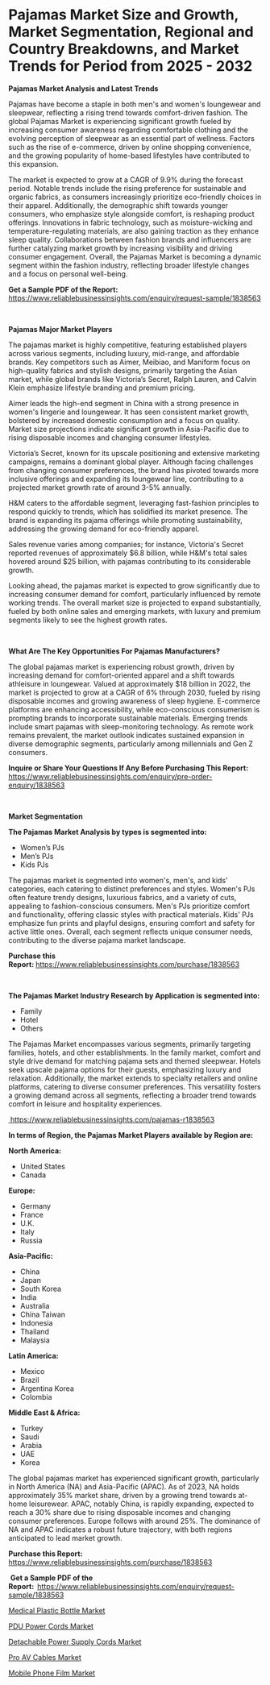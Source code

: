 <p><h1>Pajamas Market Size and Growth, Market Segmentation, Regional and Country Breakdowns, and Market Trends for Period from 2025 -  2032</h1></p><p><strong>Pajamas Market Analysis and Latest Trends</strong></p>
<p><p>Pajamas have become a staple in both men's and women's loungewear and sleepwear, reflecting a rising trend towards comfort-driven fashion. The global Pajamas Market is experiencing significant growth fueled by increasing consumer awareness regarding comfortable clothing and the evolving perception of sleepwear as an essential part of wellness. Factors such as the rise of e-commerce, driven by online shopping convenience, and the growing popularity of home-based lifestyles have contributed to this expansion.</p><p>The market is expected to grow at a CAGR of 9.9% during the forecast period. Notable trends include the rising preference for sustainable and organic fabrics, as consumers increasingly prioritize eco-friendly choices in their apparel. Additionally, the demographic shift towards younger consumers, who emphasize style alongside comfort, is reshaping product offerings. Innovations in fabric technology, such as moisture-wicking and temperature-regulating materials, are also gaining traction as they enhance sleep quality. Collaborations between fashion brands and influencers are further catalyzing market growth by increasing visibility and driving consumer engagement. Overall, the Pajamas Market is becoming a dynamic segment within the fashion industry, reflecting broader lifestyle changes and a focus on personal well-being.</p></p>
<p><strong>Get a Sample PDF of the Report:&nbsp;</strong> <a href="https://www.reliablebusinessinsights.com/enquiry/request-sample/1838563?utm_campaign=1106&utm_medium=2&utm_source=Github&utm_content=ia&utm_term=09022025&utm_id=pajamas">https://www.reliablebusinessinsights.com/enquiry/request-sample/1838563</a></p>
<p>&nbsp;</p>
<p><strong>Pajamas Major Market Players</strong></p>
<p><p>The pajamas market is highly competitive, featuring established players across various segments, including luxury, mid-range, and affordable brands. Key competitors such as Aimer, Meibiao, and Maniform focus on high-quality fabrics and stylish designs, primarily targeting the Asian market, while global brands like Victoria’s Secret, Ralph Lauren, and Calvin Klein emphasize lifestyle branding and premium pricing.</p><p>Aimer leads the high-end segment in China with a strong presence in women's lingerie and loungewear. It has seen consistent market growth, bolstered by increased domestic consumption and a focus on quality. Market size projections indicate significant growth in Asia-Pacific due to rising disposable incomes and changing consumer lifestyles.</p><p>Victoria’s Secret, known for its upscale positioning and extensive marketing campaigns, remains a dominant global player. Although facing challenges from changing consumer preferences, the brand has pivoted towards more inclusive offerings and expanding its loungewear line, contributing to a projected market growth rate of around 3-5% annually.</p><p>H&M caters to the affordable segment, leveraging fast-fashion principles to respond quickly to trends, which has solidified its market presence. The brand is expanding its pajama offerings while promoting sustainability, addressing the growing demand for eco-friendly apparel.</p><p>Sales revenue varies among companies; for instance, Victoria's Secret reported revenues of approximately $6.8 billion, while H&M's total sales hovered around $25 billion, with pajamas contributing to its considerable growth.</p><p>Looking ahead, the pajamas market is expected to grow significantly due to increasing consumer demand for comfort, particularly influenced by remote working trends. The overall market size is projected to expand substantially, fueled by both online sales and emerging markets, with luxury and premium segments likely to see the highest growth rates.</p></p>
<p>&nbsp;</p>
<p><strong>What Are The Key Opportunities For Pajamas Manufacturers?</strong></p>
<p><p>The global pajamas market is experiencing robust growth, driven by increasing demand for comfort-oriented apparel and a shift towards athleisure in loungewear. Valued at approximately $18 billion in 2022, the market is projected to grow at a CAGR of 6% through 2030, fueled by rising disposable incomes and growing awareness of sleep hygiene. E-commerce platforms are enhancing accessibility, while eco-conscious consumerism is prompting brands to incorporate sustainable materials. Emerging trends include smart pajamas with sleep-monitoring technology. As remote work remains prevalent, the market outlook indicates sustained expansion in diverse demographic segments, particularly among millennials and Gen Z consumers.</p></p>
<p><strong>Inquire or Share Your Questions If Any Before Purchasing This Report:</strong> <a href="https://www.reliablebusinessinsights.com/enquiry/pre-order-enquiry/1838563?utm_campaign=1106&utm_medium=2&utm_source=Github&utm_content=ia&utm_term=09022025&utm_id=pajamas">https://www.reliablebusinessinsights.com/enquiry/pre-order-enquiry/1838563</a></p>
<p>&nbsp;</p>
<p><strong>Market Segmentation</strong></p>
<p><strong>The Pajamas Market Analysis by types is segmented into:</strong></p>
<p><ul><li>Women’s PJs</li><li>Men’s PJs</li><li>Kids PJs</li></ul></p>
<p><p>The pajamas market is segmented into women's, men's, and kids' categories, each catering to distinct preferences and styles. Women's PJs often feature trendy designs, luxurious fabrics, and a variety of cuts, appealing to fashion-conscious consumers. Men's PJs prioritize comfort and functionality, offering classic styles with practical materials. Kids' PJs emphasize fun prints and playful designs, ensuring comfort and safety for active little ones. Overall, each segment reflects unique consumer needs, contributing to the diverse pajama market landscape.</p></p>
<p><strong>Purchase this Report:&nbsp;</strong><a href="https://www.reliablebusinessinsights.com/purchase/1838563?utm_campaign=1106&utm_medium=2&utm_source=Github&utm_content=ia&utm_term=09022025&utm_id=pajamas">https://www.reliablebusinessinsights.com/purchase/1838563</a></p>
<p>&nbsp;</p>
<p><strong>The Pajamas Market Industry Research by Application is segmented into:</strong></p>
<p><ul><li>Family</li><li>Hotel</li><li>Others</li></ul></p>
<p><p>The Pajamas Market encompasses various segments, primarily targeting families, hotels, and other establishments. In the family market, comfort and style drive demand for matching pajama sets and themed sleepwear. Hotels seek upscale pajama options for their guests, emphasizing luxury and relaxation. Additionally, the market extends to specialty retailers and online platforms, catering to diverse consumer preferences. This versatility fosters a growing demand across all segments, reflecting a broader trend towards comfort in leisure and hospitality experiences.</p></p>
<p><a href="https://www.reliablebusinessinsights.com/pajamas-r1838563?utm_campaign=1106&utm_medium=2&utm_source=Github&utm_content=ia&utm_term=09022025&utm_id=pajamas">&nbsp;https://www.reliablebusinessinsights.com/pajamas-r1838563</a></p>
<p><strong>In terms of Region, the Pajamas Market Players available by Region are:</strong></p>
<p>
    <p> <strong> North America: </strong>
        <ul>
            <li>United States</li>
            <li>Canada</li>
        </ul>
        </p> 
    <p> <strong> Europe: </strong>
        <ul>
            <li>Germany</li>
            <li>France</li>
            <li>U.K.</li>
            <li>Italy</li>
            <li>Russia</li>
        </ul>
        </p> 
    <p> <strong> Asia-Pacific: </strong>
        <ul>
            <li>China</li>
            <li>Japan</li>
            <li>South Korea</li>
            <li>India</li>
            <li>Australia</li>
            <li>China Taiwan</li>
            <li>Indonesia</li>
            <li>Thailand</li>
            <li>Malaysia</li>
        </ul>
        </p> 
    <p> <strong> Latin America: </strong>
        <ul>
            <li>Mexico</li>
            <li>Brazil</li>
            <li>Argentina Korea</li>
            <li>Colombia</li>
        </ul>
        </p> 
    <p> <strong> Middle East & Africa: </strong>
        <ul>
            <li>Turkey</li>
            <li>Saudi</li>
            <li>Arabia</li>
            <li>UAE</li>
            <li>Korea</li>
        </ul>
    </p>
    </p>
<p><p>The global pajamas market has experienced significant growth, particularly in North America (NA) and Asia-Pacific (APAC). As of 2023, NA holds approximately 35% market share, driven by a growing trend towards at-home leisurewear. APAC, notably China, is rapidly expanding, expected to reach a 30% share due to rising disposable incomes and changing consumer preferences. Europe follows with around 25%. The dominance of NA and APAC indicates a robust future trajectory, with both regions anticipated to lead market growth.</p></p>
<p><strong>Purchase this Report: </strong><a href="https://www.reliablebusinessinsights.com/purchase/1838563?utm_campaign=1106&utm_medium=2&utm_source=Github&utm_content=ia&utm_term=09022025&utm_id=pajamas">https://www.reliablebusinessinsights.com/purchase/1838563</a></p>
<p>&nbsp;<strong>Get a Sample PDF of the Report:&nbsp;&nbsp;</strong><a href="https://www.reliablebusinessinsights.com/enquiry/request-sample/1838563?utm_campaign=1106&utm_medium=2&utm_source=Github&utm_content=ia&utm_term=09022025&utm_id=pajamas">https://www.reliablebusinessinsights.com/enquiry/request-sample/1838563</a></p>
<p><strong></strong></p>
<p><p><a href="https://github.com/rianttegang/Market-Research-Report-List-1/blob/main/medical-plastic-bottle-market.md?utm_campaign=1106&utm_medium=2&utm_source=Github&utm_content=ia&utm_term=09022025&utm_id=pajamas">Medical Plastic Bottle Market</a></p><p><a href="https://github.com/simurmarzoa/Market-Research-Report-List-1/blob/main/pdu-power-cords-market.md?utm_campaign=1106&utm_medium=2&utm_source=Github&utm_content=ia&utm_term=09022025&utm_id=pajamas">PDU Power Cords Market</a></p><p><a href="https://github.com/borgomornar/Market-Research-Report-List-1/blob/main/detachable-power-supply-cords-market.md?utm_campaign=1106&utm_medium=2&utm_source=Github&utm_content=ia&utm_term=09022025&utm_id=pajamas">Detachable Power Supply Cords Market</a></p><p><a href="https://github.com/sefathlehki/Market-Research-Report-List-1/blob/main/pro-av-cables-market.md?utm_campaign=1106&utm_medium=2&utm_source=Github&utm_content=ia&utm_term=09022025&utm_id=pajamas">Pro AV Cables Market</a></p><p><a href="https://github.com/vengatsabibu/Market-Research-Report-List-1/blob/main/mobile-phone-film-market.md?utm_campaign=1106&utm_medium=2&utm_source=Github&utm_content=ia&utm_term=09022025&utm_id=pajamas">Mobile Phone Film Market</a></p></p>